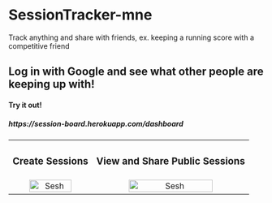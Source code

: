 # SessionTracker-mne
Track anything and share with friends, ex. keeping a running score with a competitive friend 

## Log in with Google and see what other people are keeping up with!
<h4>Try it out!</h4>
<h5> https://session-board.herokuapp.com/dashboard </h5>

<div align="center">
  <table>
    <tbody>
      <tr>
          <th align="center" height="15"><h3>Create Sessions</h3></th>
          <th align="center" height="15"><h3>View and Share Public Sessions</h3></th>
      </tr>
      <tr>
        <td align="center">
          <a href="https://github.com/WabaScript/SessionTracker-mne"><img src="https://user-images.githubusercontent.com/59180399/88077254-0f6bde00-cb49-11ea-8f85-5e682eeae454.png" title="SessionsBoard" alt="Sesh" width="75%" height="75%"></a>
        </td>
        <td align="center">
          <a href="https://github.com/WabaScript/SessionTracker-mne"><img src="https://user-images.githubusercontent.com/59180399/88077248-0d098400-cb49-11ea-92f5-56fe200bb580.png" title="SessionsPublic" alt="Sesh" width="75%" height="75%"></a>
        </td>
      </tr>
    </tbody>
  </table>
</div>
